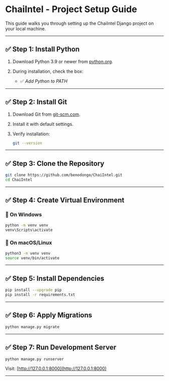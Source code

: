 # ChaiIntel - Project Setup Guide

This guide walks you through setting up the ChaiIntel Django project on your local machine.

---

## ✅ Step 1: Install Python

1. Download Python 3.9 or newer from [python.org](https://www.python.org/downloads/).
2. During installation, check the box:

   * ✅ *Add Python to PATH*

---

## ✅ Step 2: Install Git

1. Download Git from [git-scm.com](https://git-scm.com/downloads).
2. Install it with default settings.
3. Verify installation:

   ```bash
   git --version
   ```

---

## ✅ Step 3: Clone the Repository

```bash
git clone https://github.com/benodongo/ChaiIntel.git
cd ChaiIntel
```

---

## ✅ Step 4: Create Virtual Environment

### 🔹 On Windows

```bash
python -m venv venv
venv\Scripts\activate
```

### 🔹 On macOS/Linux

```bash
python3 -m venv venv
source venv/bin/activate
```

---

## ✅ Step 5: Install Dependencies

```bash
pip install --upgrade pip
pip install -r requirements.txt
```

---



## ✅ Step 6: Apply Migrations

```bash
python manage.py migrate
```

---

## ✅ Step 7: Run Development Server

```bash
python manage.py runserver
```

Visit: [http://127.0.0.1:8000](http://127.0.0.1:8000)

---


